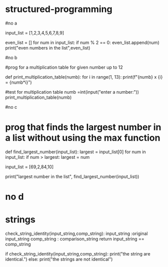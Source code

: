 # structured-programming

#no a

input_list = [1,2,3,4,5,6,7,8,9]

even_list = []
for num in input_list:
    if num  % 2 == 0:
        even_list.append(num)
    print("even numbers in the list",even_list)
    
 
#no b

#prog for a multiplication table for given number up to 12

def print_multiplication_table(numb):
    for i in range(1, 13):
        print(f"{numb} x {i} = {numb*i}")

#test for multiplication table
numb =int(input("enter a number:"))
print_multiplication_table(numb)

#no c

# prog that finds the largest number in a list without using the max function

def find_largest_number(input_list):
    largest = input_list[0]
    for num in input_list:
        if num > largest:
            largest = num

input_list = [69,2,84,10]

print("largest number in the list", find_largest_number(input_list)) 


# no d

# strings
check_string_identity(input_string,comp_string):
input_string :original input_string
comp_string : comparison_string
 return input_string ==  comp_string

if   check_string_identity(input_string,comp_string):
     print("the string are identical.")
else: print("the strings are not identical")
